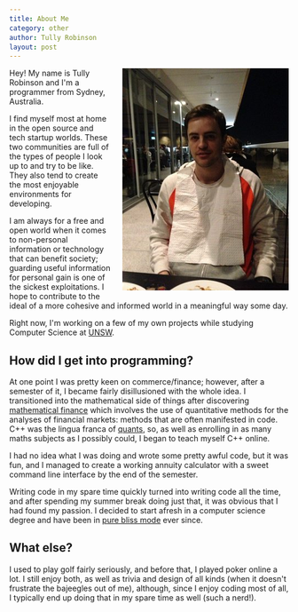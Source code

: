 ```yaml
---
title: About Me
category: other
author: Tully Robinson
layout: post
---
```

<div style="margin-left: 20px; margin-bottom: 10px; float: right;">
   <img src="/img/me.jpg">
</div>

Hey! My name is Tully Robinson and I'm a programmer from Sydney, Australia.

I find myself most at home in the open source and tech startup worlds. These two communities are full of the types of people I look up to and try to be like. They also tend to create the most enjoyable environments for developing.

I am always for a free and open world when it comes to non-personal information or technology that can benefit society; guarding useful information for personal gain is one of the sickest exploitations. I hope to contribute to the ideal of a more cohesive and informed world in a meaningful way some day.

Right now, I'm working on a few of my own projects while studying Computer Science at [UNSW](https://www.unsw.edu.au/).

How did I get into programming? 
-------------------------------
At one point I was pretty keen on commerce/finance; however, after a semester of it, I became fairly disillusioned with the whole idea. I transitioned into the mathematical side of things after discovering [mathematical finance](https://en.wikipedia.org/wiki/Mathematical_finance) which involves the use of quantitative methods for the analyses of financial markets: methods that are often manifested in code. C++ was the lingua franca of [quants](https://en.wikipedia.org/wiki/Quantitative_analyst), so, as well as enrolling in as many maths subjects as I possibly could, I began to teach myself C++ online.

I had no idea what I was doing and wrote some pretty awful code, but it was fun, and I managed to create a working annuity calculator with a sweet command line interface by the end of the semester.

Writing code in my spare time quickly turned into writing code all the time, and after spending my summer break doing just that, it was obvious that I had found my passion. I decided to start afresh in a computer science degree and have been in [pure bliss mode](https://tully.io/s/serenity/) ever since.

What else?
----------
I used to play golf fairly seriously, and before that, I played poker online a lot. I still enjoy both, as well as trivia and design of all kinds (when it doesn't frustrate the bajeegles out of me), although, since I enjoy coding most of all, I typically end up doing that in my spare time as well (such a nerd!).
